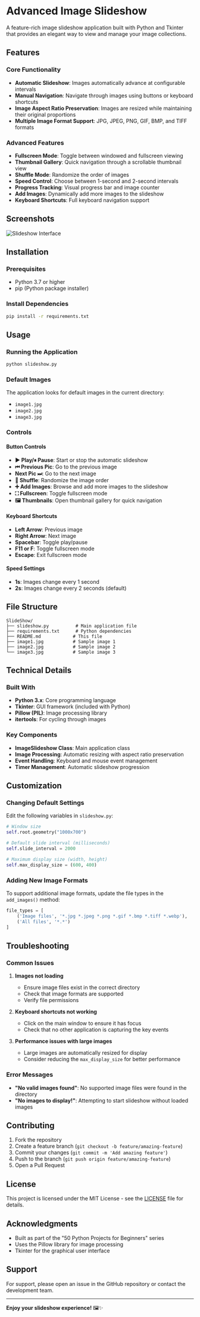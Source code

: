 # Advanced Image Slideshow

A feature-rich image slideshow application built with Python and Tkinter that provides an elegant way to view and manage your image collections.

## Features

### Core Functionality
- **Automatic Slideshow**: Images automatically advance at configurable intervals
- **Manual Navigation**: Navigate through images using buttons or keyboard shortcuts
- **Image Aspect Ratio Preservation**: Images are resized while maintaining their original proportions
- **Multiple Image Format Support**: JPG, JPEG, PNG, GIF, BMP, and TIFF formats

### Advanced Features
- **Fullscreen Mode**: Toggle between windowed and fullscreen viewing
- **Thumbnail Gallery**: Quick navigation through a scrollable thumbnail view
- **Shuffle Mode**: Randomize the order of images
- **Speed Control**: Choose between 1-second and 2-second intervals
- **Progress Tracking**: Visual progress bar and image counter
- **Add Images**: Dynamically add more images to the slideshow
- **Keyboard Shortcuts**: Full keyboard navigation support

## Screenshots

![Slideshow Interface](screenshot.png)

## Installation

### Prerequisites
- Python 3.7 or higher
- pip (Python package installer)

### Install Dependencies
```bash
pip install -r requirements.txt
```

## Usage

### Running the Application
```bash
python slideshow.py
```

### Default Images
The application looks for default images in the current directory:
- `image1.jpg`
- `image2.jpg` 
- `image3.jpg`

### Controls

#### Button Controls
- **▶ Play/⏸ Pause**: Start or stop the automatic slideshow
- **⏮ Previous Pic**: Go to the previous image
- **Next Pic ⏭**: Go to the next image
- **🔀 Shuffle**: Randomize the image order
- **➕ Add Images**: Browse and add more images to the slideshow
- **⛶ Fullscreen**: Toggle fullscreen mode
- **🖼 Thumbnails**: Open thumbnail gallery for quick navigation

#### Keyboard Shortcuts
- **Left Arrow**: Previous image
- **Right Arrow**: Next image
- **Spacebar**: Toggle play/pause
- **F11 or F**: Toggle fullscreen mode
- **Escape**: Exit fullscreen mode

#### Speed Settings
- **1s**: Images change every 1 second
- **2s**: Images change every 2 seconds (default)

## File Structure
```
SlideShow/
├── slideshow.py          # Main application file
├── requirements.txt      # Python dependencies
├── README.md            # This file
├── image1.jpg           # Sample image 1
├── image2.jpg           # Sample image 2
└── image3.jpg           # Sample image 3
```

## Technical Details

### Built With
- **Python 3.x**: Core programming language
- **Tkinter**: GUI framework (included with Python)
- **Pillow (PIL)**: Image processing library
- **itertools**: For cycling through images

### Key Components
- **ImageSlideshow Class**: Main application class
- **Image Processing**: Automatic resizing with aspect ratio preservation
- **Event Handling**: Keyboard and mouse event management
- **Timer Management**: Automatic slideshow progression

## Customization

### Changing Default Settings
Edit the following variables in `slideshow.py`:

```python
# Window size
self.root.geometry("1000x700")

# Default slide interval (milliseconds)
self.slide_interval = 2000

# Maximum display size (width, height)
self.max_display_size = (600, 400)
```

### Adding New Image Formats
To support additional image formats, update the file types in the `add_images()` method:

```python
file_types = [
    ('Image files', '*.jpg *.jpeg *.png *.gif *.bmp *.tiff *.webp'),
    ('All files', '*.*')
]
```

## Troubleshooting

### Common Issues

1. **Images not loading**
   - Ensure image files exist in the correct directory
   - Check that image formats are supported
   - Verify file permissions

2. **Keyboard shortcuts not working**
   - Click on the main window to ensure it has focus
   - Check that no other application is capturing the key events

3. **Performance issues with large images**
   - Large images are automatically resized for display
   - Consider reducing the `max_display_size` for better performance

### Error Messages
- **"No valid images found"**: No supported image files were found in the directory
- **"No images to display!"**: Attempting to start slideshow without loaded images

## Contributing

1. Fork the repository
2. Create a feature branch (`git checkout -b feature/amazing-feature`)
3. Commit your changes (`git commit -m 'Add amazing feature'`)
4. Push to the branch (`git push origin feature/amazing-feature`)
5. Open a Pull Request

## License

This project is licensed under the MIT License - see the [LICENSE](LICENSE) file for details.

## Acknowledgments

- Built as part of the "50 Python Projects for Beginners" series
- Uses the Pillow library for image processing
- Tkinter for the graphical user interface


## Support

For support, please open an issue in the GitHub repository or contact the development team.

---

**Enjoy your slideshow experience!** 🖼️✨
